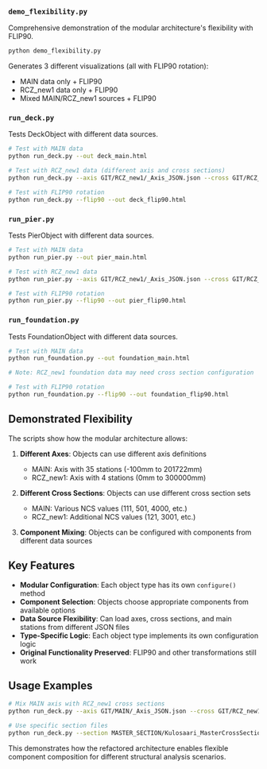 ### `demo_flexibility.py`
Comprehensive demonstration of the modular architecture's flexibility with FLIP90.
```bash
python demo_flexibility.py
```
Generates 3 different visualizations (all with FLIP90 rotation):
- MAIN data only + FLIP90
- RCZ_new1 data only + FLIP90
- Mixed MAIN/RCZ_new1 sources + FLIP90

### `run_deck.py`
Tests DeckObject with different data sources.
```bash
# Test with MAIN data
python run_deck.py --out deck_main.html

# Test with RCZ_new1 data (different axis and cross sections)
python run_deck.py --axis GIT/RCZ_new1/_Axis_JSON.json --cross GIT/RCZ_new1/_CrossSection_JSON.json --obj GIT/RCZ_new1/_DeckObject_JSON.json --main GIT/RCZ_new1/_MainStation_JSON.json --out deck_rcz_new1.html

# Test with FLIP90 rotation
python run_deck.py --flip90 --out deck_flip90.html
```

### `run_pier.py`
Tests PierObject with different data sources.
```bash
# Test with MAIN data
python run_pier.py --out pier_main.html

# Test with RCZ_new1 data
python run_pier.py --axis GIT/RCZ_new1/_Axis_JSON.json --cross GIT/RCZ_new1/_CrossSection_JSON.json --obj GIT/RCZ_new1/_PierObject_JSON.json --main GIT/RCZ_new1/_MainStation_JSON.json --out pier_rcz_new1.html

# Test with FLIP90 rotation
python run_pier.py --flip90 --out pier_flip90.html
```

### `run_foundation.py`
Tests FoundationObject with different data sources.
```bash
# Test with MAIN data
python run_foundation.py --out foundation_main.html

# Note: RCZ_new1 foundation data may need cross section configuration

# Test with FLIP90 rotation
python run_foundation.py --flip90 --out foundation_flip90.html
```

## Demonstrated Flexibility

The scripts show how the modular architecture allows:

1. **Different Axes**: Objects can use different axis definitions
   - MAIN: Axis with 35 stations (-100mm to 201722mm)
   - RCZ_new1: Axis with 4 stations (0mm to 300000mm)

2. **Different Cross Sections**: Objects can use different cross section sets
   - MAIN: Various NCS values (111, 501, 4000, etc.)
   - RCZ_new1: Additional NCS values (121, 3001, etc.)

3. **Component Mixing**: Objects can be configured with components from different data sources

## Key Features

- **Modular Configuration**: Each object type has its own `configure()` method
- **Component Selection**: Objects choose appropriate components from available options
- **Data Source Flexibility**: Can load axes, cross sections, and main stations from different JSON files
- **Type-Specific Logic**: Each object type implements its own configuration logic
- **Original Functionality Preserved**: FLIP90 and other transformations still work

## Usage Examples

```bash
# Mix MAIN axis with RCZ_new1 cross sections
python run_deck.py --axis GIT/MAIN/_Axis_JSON.json --cross GIT/RCZ_new1/_CrossSection_JSON.json --out mixed_sources.html

# Use specific section files
python run_deck.py --section MASTER_SECTION/Kulosaari_MasterCrossSection.json --out custom_section.html
```

This demonstrates how the refactored architecture enables flexible component composition for different structural analysis scenarios.